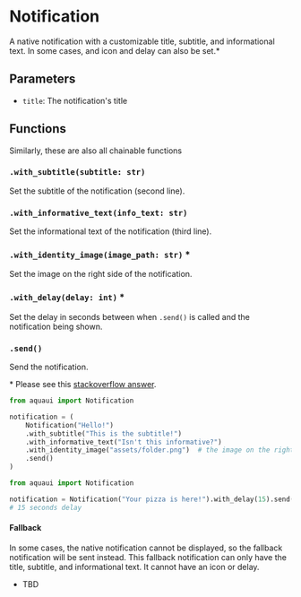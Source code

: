 # Notification

A native notification with a customizable title, subtitle, and informational text. In some cases, and icon and delay can also be set.\*

## Parameters

- `title`: The notification's title

## Functions

Similarly, these are also all chainable functions

### `.with_subtitle(subtitle: str)`

Set the subtitle of the notification (second line).

### `.with_informative_text(info_text: str)`

Set the informational text of the notification (third line).

### `.with_identity_image(image_path: str)` \*

Set the image on the right side of the notification.

### `.with_delay(delay: int)` \*

Set the delay in seconds between when `.send()` is called and the notification being shown.

### `.send()`

Send the notification.

\* Please see this [stackoverflow answer](https://stackoverflow.com/a/62248246/8677167).

```py
from aquaui import Notification

notification = (
    Notification("Hello!")
    .with_subtitle("This is the subtitle!")
    .with_informative_text("Isn't this informative?")
    .with_identity_image("assets/folder.png")  # the image on the right of the notification
    .send()
)
```

```py
from aquaui import Notification

notification = Notification("Your pizza is here!").with_delay(15).send()
# 15 seconds delay
```

#### Fallback

In some cases, the native notification cannot be displayed, so the fallback notification will be sent instead. This fallback notification can only have the title, subtitle, and informational text. It cannot have an icon or delay.

- TBD

